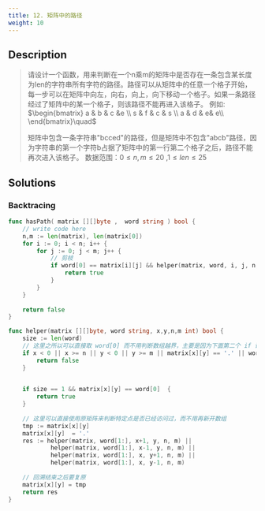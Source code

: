 ```yaml
---
title: 12. 矩阵中的路径
weight: 10
---
```


## Description
> 请设计一个函数，用来判断在一个n乘m的矩阵中是否存在一条包含某长度为len的字符串所有字符的路径。路径可以从矩阵中的任意一个格子开始，每一步可以在矩阵中向左，向右，向上，向下移动一个格子。如果一条路径经过了矩阵中的某一个格子，则该路径不能再进入该格子。 例如: 
> $\begin{bmatrix} a & b & c &e \\ s & f & c & s \\ a & d & e& e\\ \end{bmatrix}\quad$
> 
> 矩阵中包含一条字符串"bcced"的路径，但是矩阵中不包含"abcb"路径，因为字符串的第一个字符b占据了矩阵中的第一行第二个格子之后，路径不能再次进入该格子。
> 数据范围：$0 \le n,m \le 20$ ,$1\le len \le 25$ 

## Solutions

### Backtracing
```go
func hasPath( matrix [][]byte ,  word string ) bool {
    // write code here
    n,m := len(matrix), len(matrix[0])
    for i := 0; i < n; i++ {
        for j := 0; j < m; j++ {
			// 剪枝
            if word[0] == matrix[i][j] && helper(matrix, word, i, j, n, m) {
                return true
            }
        }
    }
    
    return false
}

func helper(matrix [][]byte, word string, x,y,n,m int) bool {
    size := len(word)
	// 这里之所以可以直接取 word[0] 而不用判断数组越界，主要是因为下面第二个 if 语句会保证进入递归的 word 一定不是空串 
    if x < 0 || x >= n || y < 0 || y >= m || matrix[x][y] == '.' || word[0] != matrix[x][y] {
        return false
    }
    

    if size == 1 && matrix[x][y] == word[0]  {
        return true
    }
    
	// 这里可以直接使用原矩阵来判断特定点是否已经访问过，而不用再新开数组
    tmp := matrix[x][y]
    matrix[x][y]  = '.'
    res := helper(matrix, word[1:], x+1, y, n, m) || 
            helper(matrix, word[1:], x-1, y, n, m) || 
            helper(matrix, word[1:], x, y+1, n, m) || 
            helper(matrix, word[1:], x, y-1, n, m)
	
	// 回溯结束之后要复原
    matrix[x][y] = tmp
    return res
}
```
